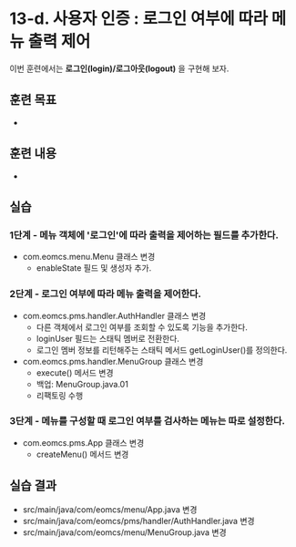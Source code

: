 # 13-d. 사용자 인증 : 로그인 여부에 따라 메뉴 출력 제어

이번 훈련에서는 **로그인(login)/로그아웃(logout)** 을 구현해 보자.
 
## 훈련 목표

- 


## 훈련 내용

- 

## 실습


### 1단계 - 메뉴 객체에 '로그인'에 따라 출력을 제어하는 필드를 추가한다.

- com.eomcs.menu.Menu 클래스 변경
  - enableState 필드 및 생성자 추가.


### 2단계 - 로그인 여부에 따라 메뉴 출력을 제어한다.

- com.eomcs.pms.handler.AuthHandler 클래스 변경
  - 다른 객체에서 로그인 여부를 조회할 수 있도록 기능을 추가한다.
  - loginUser 필드는 스태틱 멤버로 전환한다.
  - 로그인 멤버 정보를 리턴해주는 스태틱 메서드 getLoginUser()를 정의한다.
- com.eomcs.pms.handler.MenuGroup 클래스 변경
  - execute() 메서드 변경
  - 백업: MenuGroup.java.01
  - 리팩토링 수행

### 3단계 - 메뉴를 구성할 때 로그인 여부를 검사하는 메뉴는 따로 설정한다.

- com.eomcs.pms.App 클래스 변경
  - createMenu() 메서드 변경

## 실습 결과

- src/main/java/com/eomcs/menu/App.java 변경
- src/main/java/com/eomcs/pms/handler/AuthHandler.java 변경
- src/main/java/com/eomcs/menu/MenuGroup.java 변경